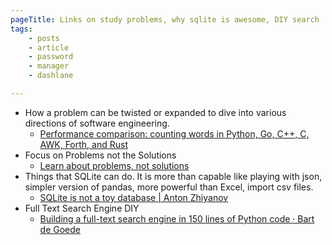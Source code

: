 ```yaml
---
pageTitle: Links on study problems, why sqlite is awesome, DIY search 
tags:
    - posts
    - article
    - password
    - manager
    - dashlane  

---
```


- How a problem can be twisted or expanded to dive into various directions of software engineering.
    - [ Performance comparison: counting words in Python, Go, C++, C, AWK, Forth, and Rust](https://benhoyt.com/writings/count-words/#problem-statement-and-constraints)
- Focus on Problems not the Solutions
    - [ Learn about problems, not solutions](https://dwyer.co.za/problems-not-solutions.html)
- Things that SQLite can do. It is more than capable like playing with json, simpler version of pandas, more powerful than Excel, import csv files.
    - [ SQLite is not a toy database | Anton Zhiyanov](https://antonz.org/sqlite-is-not-a-toy-database/)
- Full Text Search Engine DIY
    - [ Building a full-text search engine in 150 lines of Python code · Bart de Goede](https://bart.degoe.de/building-a-full-text-search-engine-150-lines-of-code/) 